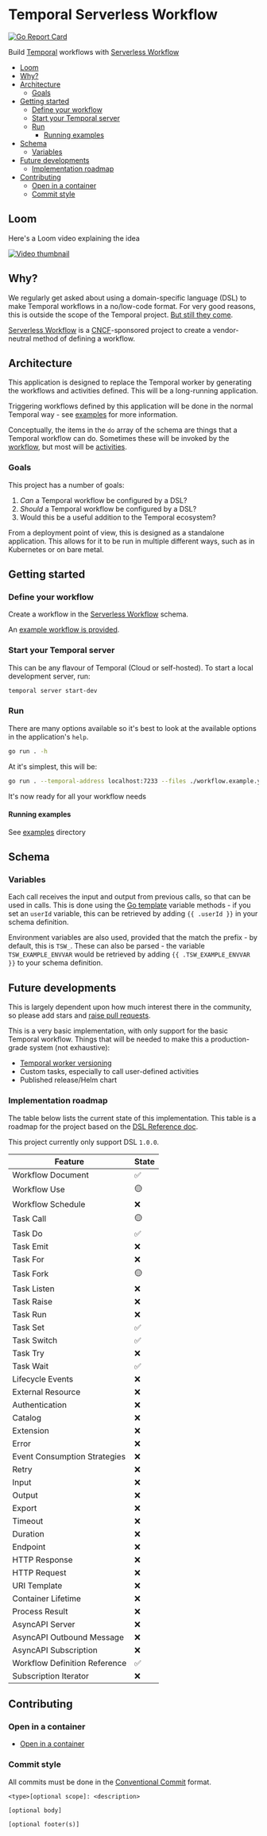 # Temporal Serverless Workflow

<!-- markdownlint-disable-next-line MD013 MD034 -->
[![Go Report Card](https://goreportcard.com/badge/github.com/mrsimonemms/temporal-serverless-workflow?cache-control=no-cache)](https://goreportcard.com/report/github.com/mrsimonemms/temporal-serverless-workflow)

Build [Temporal](https://temporal.io) workflows with [Serverless Workflow](https://serverlessworkflow.io)

<!-- toc -->

* [Loom](#loom)
* [Why?](#why)
* [Architecture](#architecture)
  * [Goals](#goals)
* [Getting started](#getting-started)
  * [Define your workflow](#define-your-workflow)
  * [Start your Temporal server](#start-your-temporal-server)
  * [Run](#run)
    * [Running examples](#running-examples)
* [Schema](#schema)
  * [Variables](#variables)
* [Future developments](#future-developments)
  * [Implementation roadmap](#implementation-roadmap)
* [Contributing](#contributing)
  * [Open in a container](#open-in-a-container)
  * [Commit style](#commit-style)

<!-- Regenerate with "pre-commit run -a markdown-toc" -->

<!-- tocstop -->

## Loom

Here's a Loom video explaining the idea

[![Video thumbnail](https://cdn.loom.com/sessions/thumbnails/ebd04b2eeda645bab5ad4426ba6f636a-18b80f0119063d98-full-play.gif)](https://www.loom.com/share/ebd04b2eeda645bab5ad4426ba6f636a)

## Why?

We regularly get asked about using a domain-specific language (DSL) to make Temporal
workflows in a no/low-code format. For very good reasons, this is outside the scope
of the Temporal project. [But still they come](https://www.youtube.com/watch?v=Poii8JAbtng&t=441s).

[Serverless Workflow](https://serverlessworkflow.io) is a [CNCF](https://www.cncf.io/)-sponsored
project to create a vendor-neutral method of defining a workflow.

## Architecture

This application is designed to replace the Temporal worker by generating the
workflows and activities defined. This will be a long-running application.

Triggering workflows defined by this application will be done in the normal
Temporal way - see [examples](./examples) for more information.

Conceptually, the items in the `do` array of the schema are things that a Temporal
workflow can do. Sometimes these will be invoked by the [workflow](https://docs.temporal.io/workflows),
but most will be [activities](https://docs.temporal.io/activities).

### Goals

This project has a number of goals:
1. _Can_ a Temporal workflow be configured by a DSL?
1. _Should_ a Temporal workflow be configured by a DSL?
1. Would this be a useful addition to the Temporal ecosystem?

From a deployment point of view, this is designed as a standalone application.
This allows for it to be run in multiple different ways, such as in Kubernetes
or on bare metal.

## Getting started

### Define your workflow

Create a workflow in the [Serverless Workflow](https://serverlessworkflow.io)
schema.

An [example workflow is provided](./workflow.example.yaml).

### Start your Temporal server

This can be any flavour of Temporal (Cloud or self-hosted). To start a local
development server, run:

```sh
temporal server start-dev
```

### Run

There are many options available so it's best to look at the available options
in the application's `help`.

```sh
go run . -h
```

At it's simplest, this will be:

```sh
go run . --temporal-address localhost:7233 --files ./workflow.example.yaml
```

It's now ready for all your workflow needs

#### Running examples

See [examples](./examples) directory

## Schema

### Variables

Each call receives the input and output from previous calls, so that can be
used in calls. This is done using the [Go template](https://pkg.go.dev/text/template)
variable methods - if you set an `userId` variable, this can be retrieved by
adding `{{ .userId }}` in your schema definition.

Environment variables are also used, provided that the match the prefix - by default,
this is `TSW_`. These can also be parsed - the variable `TSW_EXAMPLE_ENVVAR`
would be retrieved by adding `{{ .TSW_EXAMPLE_ENVVAR }}` to your schema definition.

## Future developments

This is largely dependent upon how much interest there in the community, so please
add stars and [raise pull requests](#contributing).

This is a very basic implementation, with only support for the basic Temporal
workflow. Things that will be needed to make this a production-grade system (not
exhaustive):
* [Temporal worker versioning](https://docs.temporal.io/production-deployment/worker-deployments/worker-versioning)
* Custom tasks, especially to call user-defined activities
* Published release/Helm chart

### Implementation roadmap

The table below lists the current state of this implementation. This table is a
roadmap for the project based on the
[DSL Reference doc](https://github.com/serverlessworkflow/specification/blob/v1.0.0/dsl-reference.md).

This project currently only support DSL `1.0.0`.

| Feature | State |
| --- | --- |
| Workflow Document | ✅ |
| Workflow Use | 🟡 |
| Workflow Schedule | ❌ |
| Task Call | 🟡 |
| Task Do | ✅ |
| Task Emit | ❌ |
| Task For | ❌ |
| Task Fork | 🟡 |
| Task Listen | ❌ |
| Task Raise | ❌ |
| Task Run | ❌ |
| Task Set | ✅ |
| Task Switch | ✅ |
| Task Try | ❌ |
| Task Wait | ✅ |
| Lifecycle Events | ❌ |
| External Resource | ❌ |
| Authentication | ❌ |
| Catalog | ❌ |
| Extension | ❌ |
| Error | ❌ |
| Event Consumption Strategies | ❌ |
| Retry | ❌ |
| Input | ❌ |
| Output | ❌ |
| Export | ❌ |
| Timeout | ❌ |
| Duration | ❌ |
| Endpoint | ❌ |
| HTTP Response | ❌ |
| HTTP Request | ❌ |
| URI Template | ❌ |
| Container Lifetime | ❌ |
| Process Result | ❌ |
| AsyncAPI Server | ❌ |
| AsyncAPI Outbound Message | ❌ |
| AsyncAPI Subscription | ❌ |
| Workflow Definition Reference | ✅ |
| Subscription Iterator | ❌ |

## Contributing

### Open in a container

* [Open in a container](https://code.visualstudio.com/docs/devcontainers/containers)

### Commit style

All commits must be done in the [Conventional Commit](https://www.conventionalcommits.org)
format.

```git
<type>[optional scope]: <description>

[optional body]

[optional footer(s)]
```
